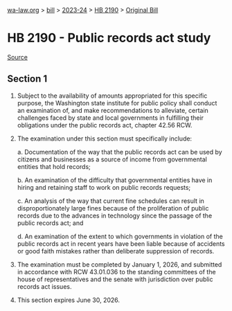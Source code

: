 [wa-law.org](/) > [bill](/bill/) > [2023-24](/bill/2023-24/) > [HB 2190](/bill/2023-24/hb/2190/) > [Original Bill](/bill/2023-24/hb/2190/1/)

# HB 2190 - Public records act study

[Source](http://lawfilesext.leg.wa.gov/biennium/2023-24/Pdf/Bills/House%20Bills/2190.pdf)

## Section 1
1. Subject to the availability of amounts appropriated for this specific purpose, the Washington state institute for public policy shall conduct an examination of, and make recommendations to alleviate, certain challenges faced by state and local governments in fulfilling their obligations under the public records act, chapter 42.56 RCW.

2. The examination under this section must specifically include:

    a. Documentation of the way that the public records act can be used by citizens and businesses as a source of income from governmental entities that hold records;

    b. An examination of the difficulty that governmental entities have in hiring and retaining staff to work on public records requests;

    c. An analysis of the way that current fine schedules can result in disproportionately large fines because of the proliferation of public records due to the advances in technology since the passage of the public records act; and

    d. An examination of the extent to which governments in violation of the public records act in recent years have been liable because of accidents or good faith mistakes rather than deliberate suppression of records.

3. The examination must be completed by January 1, 2026, and submitted in accordance with RCW 43.01.036 to the standing committees of the house of representatives and the senate with jurisdiction over public records act issues.

4. This section expires June 30, 2026.
